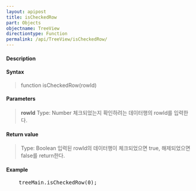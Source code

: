 ```yaml
---
layout: apipost
title: isCheckedRow
part: Objects
objectname: TreeView
directiontype: Function
permalink: /api/TreeView/isCheckedRow/
---
```



#### Description

> 

#### Syntax

> function isCheckedRow(rowId)

#### Parameters

> **rowId**
> Type: Number
> 체크되었는지 확인하려는 데이터행의 rowId를 입력한다.

#### Return value

> Type: Boolean
> 입력된 rowId의 데이터행이 체크되었으면 true, 해제되었으면 false를 return한다.

#### Example

<pre class="prettyprint">
    treeMain.isCheckedRow(0);
</pre>

